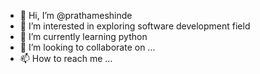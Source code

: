 - 👋 Hi, I’m @prathameshinde
- 👀 I’m interested in exploring software development field
- 🌱 I’m currently learning python
- 💞️ I’m looking to collaborate on ...
- 📫 How to reach me ...

<!---
prathameshinde/prathameshinde is a ✨ special ✨ repository because its `README.md` (this file) appears on your GitHub profile.
You can click the Preview link to take a look at your changes.
--->
